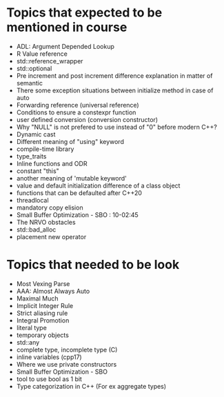# Topics that expected to be mentioned in course
- ADL: Argument Depended Lookup
- R Value reference
- std::reference_wrapper
- std::optional
- Pre increment and post increment difference explanation in matter of semantic
- There some exception situations between initialize method in case of auto
- Forwarding reference (universal reference)
- Conditions to ensure a constexpr function
- user defined conversion (conversion constructor)
- Why "NULL" is not prefered to use instead of "0" before modern C++?
- Dynamic cast
- Different meaning of "using" keyword
- compile-time library
- type_traits
- Inline functions and ODR
- constant "this"
- another meaning of 'mutable keyword'
- value and default initialization difference of a class object
- functions that can be defaulted after C++20
- threadlocal
- mandatory copy elision
- Small Buffer Optimization - SBO : 10-02:45
- The NRVO obstacles
- std::bad_alloc
- placement new operator
# Topics that needed to be look
- Most Vexing Parse
- AAA: Almost Always Auto
- Maximal Much
- Implicit Integer Rule
- Strict aliasing rule
- Integral Promotion
- literal type
- temporary objects
- std::any
- complete type, incomplete type (C)
- inline variables (cpp17)
- Where we use private constructors
- Small Buffer Optimization - SBO
- tool to use bool as 1 bit
- Type categorization in C++ (For ex aggregate types)